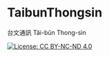 # TaibunThongsin
台文通訊 Tâi-bûn Thong-sìn

[![License: CC BY-NC-ND 4.0](https://img.shields.io/badge/License-CC%20BY--NC--ND%204.0-lightgrey.svg)](https://creativecommons.org/licenses/by-nc-nd/4.0/)
